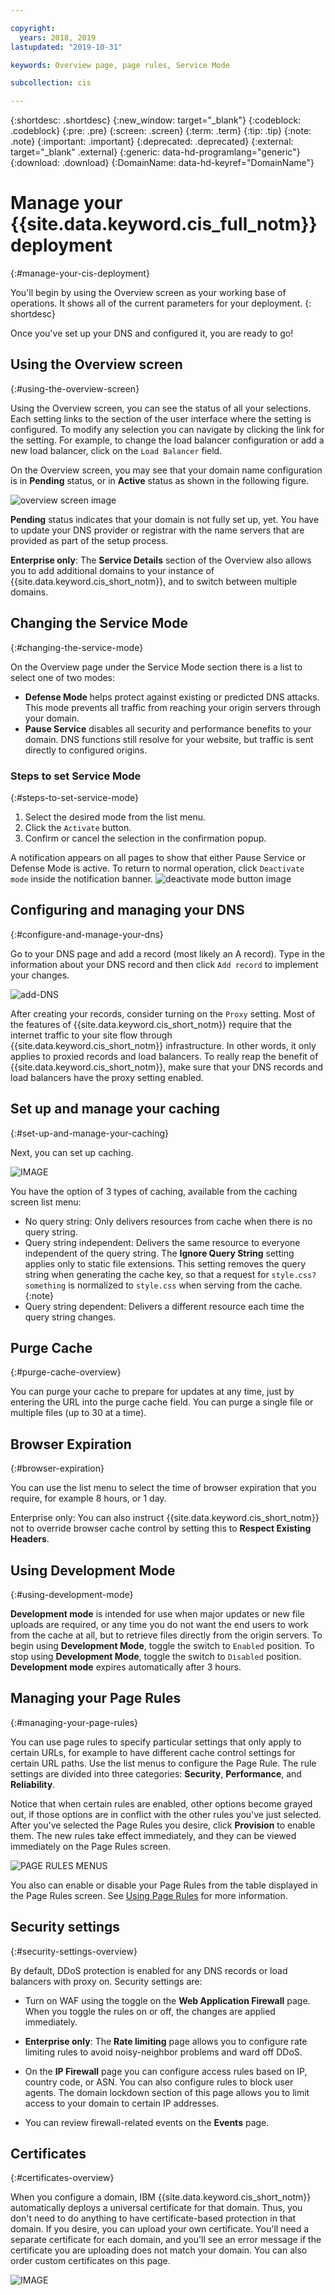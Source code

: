 ```yaml
---

copyright:
  years: 2018, 2019
lastupdated: "2019-10-31"

keywords: Overview page, page rules, Service Mode

subcollection: cis

---
```


{:shortdesc: .shortdesc}
{:new_window: target="_blank"}
{:codeblock: .codeblock}
{:pre: .pre}
{:screen: .screen}
{:term: .term}
{:tip: .tip}
{:note: .note}
{:important: .important}
{:deprecated: .deprecated}
{:external: target="_blank" .external}
{:generic: data-hd-programlang="generic"}
{:download: .download}
{:DomainName: data-hd-keyref="DomainName"}

# Manage your {{site.data.keyword.cis_full_notm}} deployment
{:#manage-your-cis-deployment}

You'll begin by using the Overview screen as your working base of operations. It shows all of the current parameters for your deployment.
{: shortdesc}

Once you've set up your DNS and configured it, you are ready to go!

## Using the Overview screen
{:#using-the-overview-screen}

Using  the Overview screen, you can see the status of all your selections. Each setting links to the section of the user interface where the setting is configured. To modify any selection you can navigate by clicking the link for the setting. For example, to change the load balancer configuration or add a new load balancer, click on the `Load Balancer` field.

On the Overview screen, you may see that your domain name configuration is in **Pending** status, or in **Active** status as shown in the following figure.


![overview screen image](images/overview-screen-configuration-summary.jpg)

**Pending** status indicates that your domain is not fully set up, yet. You have to update your DNS provider or registrar with the name servers that are provided as part of the setup process.

**Enterprise only**: The **Service Details** section of the Overview also allows you to add additional domains to your instance of {{site.data.keyword.cis_short_notm}}, and to switch between multiple domains.

## Changing the Service Mode
{:#changing-the-service-mode}

On the Overview page under the Service Mode section there is a list to select one of two modes:

* **Defense Mode** helps protect against existing or predicted DNS attacks. This mode prevents all traffic from reaching your origin servers through your domain.
* **Pause Service** disables all security and performance benefits to your domain. DNS functions still resolve for your website, but traffic is sent directly to configured origins.

### Steps to set Service Mode
{:#steps-to-set-service-mode}

1. Select the desired mode from the list menu.
1. Click the `Activate` button.
1. Confirm or cancel the selection in the confirmation popup.

A notification appears on all pages to show that either Pause Service or Defense Mode is active.
To return to normal operation, click `Deactivate mode` inside the notification banner.
![deactivate mode button image](images/deactivate-mode.png)


## Configuring and managing your DNS
{:#configure-and-manage-your-dns}

Go to your DNS page and add a record (most likely an A record). Type in the information about your DNS record and then click `Add record` to implement your changes.

![add-DNS](images/dns/create-a-type-record.png)

After creating your records, consider turning on the `Proxy` setting. Most of the features of {{site.data.keyword.cis_short_notm}} require that the internet traffic to your site flow through {{site.data.keyword.cis_short_notm}} infrastructure. In other words, it only applies to proxied records and load balancers. To really reap the benefit of {{site.data.keyword.cis_short_notm}}, make sure that your DNS records and load balancers have the proxy setting enabled.

## Set up and manage your caching
{:#set-up-and-manage-your-caching}

Next, you can set up caching.

![IMAGE](images/caching-screen.png)

You have the option of 3 types of caching, available from the caching screen list menu:

 * No query string: Only delivers resources from cache when there is no query string.
 * Query string independent: Delivers the same resource to everyone independent of the query string.
   The **Ignore Query String** setting applies only to static file extensions. This setting removes the query string when generating the cache key, so that a request for `style.css?something` is normalized to `style.css` when serving from the cache.
   {:note}
 * Query string dependent: Delivers a different resource each time the query string changes.

## Purge Cache
{:#purge-cache-overview}

You can purge your cache to prepare for updates at any time, just by entering the URL into the purge cache field. You can purge a single file or multiple files (up to 30 at a time).

 ## Browser Expiration
 {:#browser-expiration}

You can use the list menu to select the time of browser expiration that you require, for example 8 hours, or 1 day.

Enterprise only: You can also instruct {{site.data.keyword.cis_short_notm}} not to override browser cache control by setting this to **Respect Existing Headers**.

 ## Using Development Mode
 {:#using-development-mode}

**Development mode** is intended for use when major updates or new file uploads are required, or any time you do not want the end users to work from the cache at all, but to retrieve files directly from the origin servers. To begin using **Development Mode**, toggle the switch to `Enabled` position. To stop using **Development Mode**, toggle the switch to `Disabled` position. **Development mode** expires automatically after 3 hours.

## Managing your Page Rules
{:#managing-your-page-rules}

You can use page rules to specify particular settings that only apply to certain URLs, for example to have different cache control settings for certain URL paths. Use the list menus to configure the Page Rule. The rule settings are divided into three categories: **Security**, **Performance**, and **Reliability**.

Notice that when certain rules are enabled, other options become grayed out, if those options are in conflict with the other rules you've just selected. After you've selected the Page Rules you desire, click **Provision** to enable them. The new rules take effect immediately, and they can be viewed immediately on the Page Rules screen.

 ![PAGE RULES MENUS](images/page-rule-dropdown-settings.png)

You also can enable or disable your Page Rules from the table displayed in the Page Rules screen. See [Using Page Rules](/docs/infrastructure/cis?topic=cis-use-page-rules) for more information.

 ## Security settings
 {:#security-settings-overview}

By default, DDoS protection is enabled for any DNS records or load balancers with proxy on.
Security settings are:

* Turn on WAF using the toggle on the **Web Application Firewall** page. When you toggle the rules on or off, the changes are applied immediately.

* **Enterprise only**: The **Rate limiting** page allows you to configure rate limiting rules to avoid noisy-neighbor problems and ward off DDoS.

* On the **IP Firewall** page you can configure access rules based on IP, country code, or ASN. You can also configure rules to block user agents. The domain lockdown section of this page allows you to limit access to your domain to certain IP addresses.

* You can review firewall-related events on the **Events** page.

## Certificates
{:#certificates-overview}

When you configure a domain, IBM {{site.data.keyword.cis_short_notm}} automatically deploys a universal certificate for that domain. Thus, you don't need to do anything to have certificate-based protection in that domain. If you desire, you can upload your own certificate. You'll need a separate certificate for each domain, and you'll see an error message if the certificate you are uploading does not match your domain. You can also order custom certificates on this page.

![IMAGE](images/certificates-table.png)
